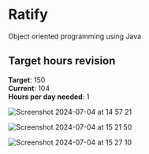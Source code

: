 # Ratify
Object oriented programming using Java

## Target hours revision 
**Target**: 150 \
**Current**: 104\
**Hours per day needed**: 1 

![Screenshot 2024-07-04 at 14 57 21](https://github.com/LouiGee/OOP/assets/42655505/f26c5a80-dace-4faa-a5de-00c832cf2f85)

![Screenshot 2024-07-04 at 15 21 50](https://github.com/LouiGee/OOP/assets/42655505/7c7ce4da-f17f-4e1a-9099-230add0cb10f)

![Screenshot 2024-07-04 at 15 27 10](https://github.com/LouiGee/OOP/assets/42655505/210b2214-4c97-4b97-9c6a-07c6222b7bc6)


